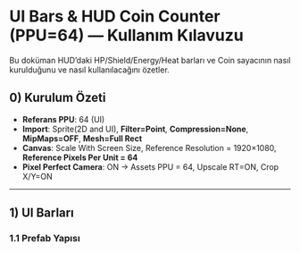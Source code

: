 # UI Bars & HUD Coin Counter (PPU=64) — Kullanım Kılavuzu

Bu doküman HUD’daki HP/Shield/Energy/Heat barları ve Coin sayacının nasıl kurulduğunu ve nasıl kullanılacağını özetler.

## 0) Kurulum Özeti
- **Referans PPU**: 64 (UI)
- **Import**: Sprite(2D and UI), **Filter=Point**, **Compression=None**, **MipMaps=OFF**, **Mesh=Full Rect**
- **Canvas**: Scale With Screen Size, Reference Resolution = 1920×1080, **Reference Pixels Per Unit = 64**
- **Pixel Perfect Camera**: ON → Assets PPU = 64, Upscale RT=ON, Crop X/Y=ON

---

## 1) UI Barları

### 1.1 Prefab Yapısı
